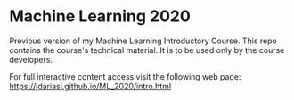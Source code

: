 # Machine Learning 2020
Previous version of my Machine Learning Introductory Course. This repo contains the course's technical material. It is to be used only by the course developers.


For full interactive content access visit the following web page:
https://jdariasl.github.io/ML_2020/intro.html
